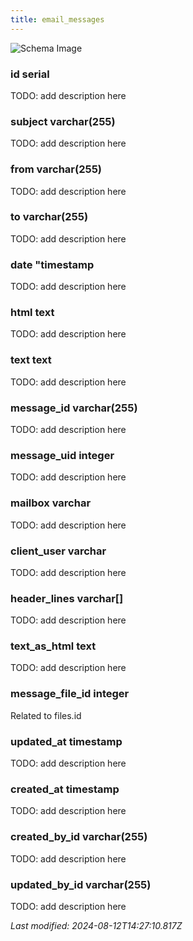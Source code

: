 ```yaml
---
title: email_messages
---
```



![Schema Image](/img/schema/email_messages.svg)

### id serial
TODO: add description here

### subject varchar(255)
TODO: add description here

### from varchar(255)
TODO: add description here

### to varchar(255)
TODO: add description here

### date "timestamp
TODO: add description here

### html text
TODO: add description here

### text text
TODO: add description here

### message_id varchar(255)
TODO: add description here

### message_uid integer
TODO: add description here

### mailbox varchar
TODO: add description here

### client_user varchar
TODO: add description here

### header_lines varchar[]
TODO: add description here

### text_as_html text
TODO: add description here

### message_file_id integer
Related to files.id

### updated_at timestamp
TODO: add description here

### created_at timestamp
TODO: add description here

### created_by_id varchar(255)
TODO: add description here

### updated_by_id varchar(255)
TODO: add description here


_Last modified: 2024-08-12T14:27:10.817Z_
